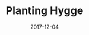 ---
path: /projects/planting-hygge
title: Planting Hygge
date: 2017-12-04
featuredImage: ./chihiro.jpg
---